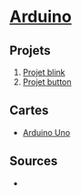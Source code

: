 # [Arduino](../readme.md)

## Projets

1. [Projet blink](./blink.md)
1. [Projet button](./button.md)

## Cartes

* [Arduino Uno](arduino_uno.md)

## Sources

* []()